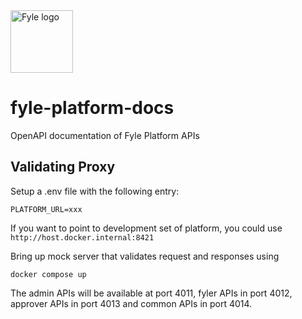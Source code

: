 <img src="https://raw.github.com/fylein/fyle-platform-docs/main/assets/images/fyle_logo.png" alt="Fyle logo" width="100">

# fyle-platform-docs #

OpenAPI documentation of Fyle Platform APIs

## Validating Proxy ##

Setup a .env file with the following entry:

    PLATFORM_URL=xxx

If you want to point to development set of platform, you could use `http://host.docker.internal:8421`

Bring up mock server that validates request and responses using

    docker compose up

The admin APIs will be available at port 4011, fyler APIs in port 4012, approver APIs in port 4013 and common APIs in port 4014.